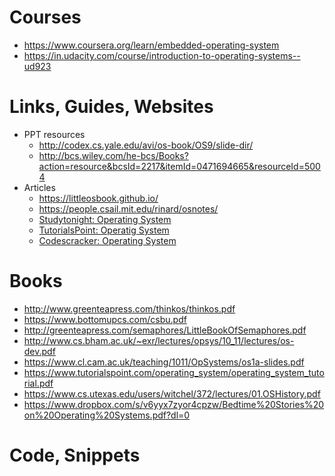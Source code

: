 # Courses
- https://www.coursera.org/learn/embedded-operating-system
- https://in.udacity.com/course/introduction-to-operating-systems--ud923


# Links, Guides, Websites

* PPT resources
  - http://codex.cs.yale.edu/avi/os-book/OS9/slide-dir/
  - http://bcs.wiley.com/he-bcs/Books?action=resource&bcsId=2217&itemId=0471694665&resourceId=5004
* Articles
  - https://littleosbook.github.io/
  - https://people.csail.mit.edu/rinard/osnotes/
  - [Studytonight: Operating System](http://www.studytonight.com/operating-system/introduction-operating-systems)
  - [TutorialsPoint: Operatig System](https://www.tutorialspoint.com/operating_system/)
  - [Codescracker: Operating System](https://codescracker.com/operating-system/)

# Books
- http://www.greenteapress.com/thinkos/thinkos.pdf
- https://www.bottomupcs.com/csbu.pdf
- http://greenteapress.com/semaphores/LittleBookOfSemaphores.pdf
- http://www.cs.bham.ac.uk/~exr/lectures/opsys/10_11/lectures/os-dev.pdf
- https://www.cl.cam.ac.uk/teaching/1011/OpSystems/os1a-slides.pdf
- https://www.tutorialspoint.com/operating_system/operating_system_tutorial.pdf
- https://www.cs.utexas.edu/users/witchel/372/lectures/01.OSHistory.pdf
- https://www.dropbox.com/s/v6yyx7zyor4cpzw/Bedtime%20Stories%20on%20Operating%20Systems.pdf?dl=0

# Code, Snippets

